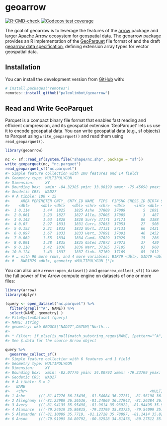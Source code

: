 
<!-- README.md is generated from README.Rmd. Please edit that file -->

# geoarrow

<!-- badges: start -->

[![R-CMD-check](https://github.com/paleolimbot/geoarrow/workflows/R-CMD-check/badge.svg)](https://github.com/paleolimbot/geoarrow/actions)
[![Codecov test
coverage](https://codecov.io/gh/paleolimbot/geoarrow/branch/master/graph/badge.svg)](https://codecov.io/gh/paleolimbot/geoarrow?branch=master)
<!-- badges: end -->

The goal of geoarrow is to leverage the features of the
[arrow](https://arrow.apache.org/docs/r/) package and larger [Apache
Arrow](https://arrow.apache.org/) ecosystem for geospatial data. The
geoarrow package provides an R implementation of the
[GeoParquet](https://github.com/opengeospatial/geoparquet) file format
of and the draft [geoarrow data
specification](https://github.com/geopandas/geo-arrow-spec), defining
extension array types for vector geospatial data.

## Installation

You can install the development version from
[GitHub](https://github.com/) with:

``` r
# install.packages("remotes")
remotes::install_github("paleolimbot/geoarrow")
```

## Read and Write GeoParquet

Parquet is a compact binary file format that enables fast reading and
efficient compression, and its geospatial extension ‘GeoParquet’ lets us
use it to encode geospatial data. You can write geospatial data (e.g.,
sf objects) to Parquet using `write_geoparquet()` and read them using
`read_geoparquet()`.

``` r
library(geoarrow)

nc <- sf::read_sf(system.file("shape/nc.shp", package = "sf"))
write_geoparquet(nc, "nc.parquet")
read_geoparquet_sf("nc.parquet")
#> Simple feature collection with 100 features and 14 fields
#> Geometry type: MULTIPOLYGON
#> Dimension:     XY
#> Bounding box:  xmin: -84.32385 ymin: 33.88199 xmax: -75.45698 ymax: 36.58965
#> Geodetic CRS:  NAD27
#> # A tibble: 100 × 15
#>     AREA PERIMETER CNTY_ CNTY_ID NAME  FIPS  FIPSNO CRESS_ID BIR74 SID74 NWBIR74
#>    <dbl>     <dbl> <dbl>   <dbl> <chr> <chr>  <dbl>    <int> <dbl> <dbl>   <dbl>
#>  1 0.114      1.44  1825    1825 Ashe  37009  37009        5  1091     1      10
#>  2 0.061      1.23  1827    1827 Alle… 37005  37005        3   487     0      10
#>  3 0.143      1.63  1828    1828 Surry 37171  37171       86  3188     5     208
#>  4 0.07       2.97  1831    1831 Curr… 37053  37053       27   508     1     123
#>  5 0.153      2.21  1832    1832 Nort… 37131  37131       66  1421     9    1066
#>  6 0.097      1.67  1833    1833 Hert… 37091  37091       46  1452     7     954
#>  7 0.062      1.55  1834    1834 Camd… 37029  37029       15   286     0     115
#>  8 0.091      1.28  1835    1835 Gates 37073  37073       37   420     0     254
#>  9 0.118      1.42  1836    1836 Warr… 37185  37185       93   968     4     748
#> 10 0.124      1.43  1837    1837 Stok… 37169  37169       85  1612     1     160
#> # … with 90 more rows, and 4 more variables: BIR79 <dbl>, SID79 <dbl>,
#> #   NWBIR79 <dbl>, geometry <MULTIPOLYGON [°]>
```

You can also use `arrow::open_dataset()` and `geoarrow_collect_sf()` to
use the full power of the Arrow compute engine on datasets of one or
more files:

``` r
library(arrow)
library(dplyr)

(query <- open_dataset("nc.parquet") %>%
  filter(grepl("^A", NAME)) %>%
  select(NAME, geometry) )
#> FileSystemDataset (query)
#> NAME: string
#> geometry: wkb GEOGCS["NAD27",DATUM["North...
#> 
#> * Filter: if_else(is_null(match_substring_regex(NAME, {pattern="^A", ignore_case=false}), {nan_is_null=true}), false, match_substring_regex(NAME, {pattern="^A", ignore_case=false}))
#> See $.data for the source Arrow object

query %>%
  geoarrow_collect_sf()
#> Simple feature collection with 6 features and 1 field
#> Geometry type: MULTIPOLYGON
#> Dimension:     XY
#> Bounding box:  xmin: -82.07776 ymin: 34.80792 xmax: -79.23799 ymax: 36.58965
#> Geodetic CRS:  NAD27
#> # A tibble: 6 × 2
#>   NAME                                                                  geometry
#>   <chr>                                                       <MULTIPOLYGON [°]>
#> 1 Ashe      (((-81.47276 36.23436, -81.54084 36.27251, -81.56198 36.27359, -81.…
#> 2 Alleghany (((-81.23989 36.36536, -81.24069 36.37942, -81.26284 36.40504, -81.…
#> 3 Avery     (((-81.94135 35.95498, -81.9614 35.93922, -81.94495 35.91861, -81.9…
#> 4 Alamance  (((-79.24619 35.86815, -79.23799 35.83725, -79.54099 35.83699, -79.…
#> 5 Alexander (((-81.10889 35.7719, -81.12728 35.78897, -81.1414 35.82332, -81.32…
#> 6 Anson     (((-79.91995 34.80792, -80.32528 34.81476, -80.27512 35.19311, -80.…
```
